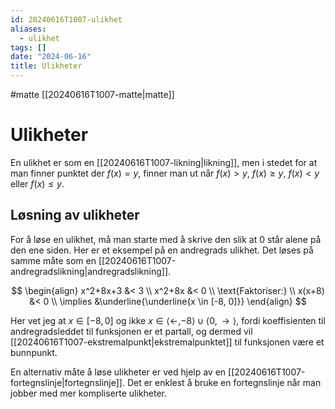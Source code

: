```yaml
---
id: 20240616T1007-ulikhet
aliases:
  - ulikhet
tags: []
date: "2024-06-16"
title: Ulikheter
---
```


#matte [[20240616T1007-matte|matte]]

# Ulikheter

En ulikhet er som en [[20240616T1007-likning|likning]], men i stedet for at man finner punktet der $f(x)=y$, finner man ut når $f(x)>y$, $f(x)\geq y$, $f(x)<y$ eller $f(x)\leq y$.

## Løsning av ulikheter

For å løse en ulikhet, må man starte med å skrive den slik at 0 står alene på den ene siden. Her er et eksempel på en andregrads ulikhet. Det løses på samme måte som en [[20240616T1007-andregradslikning|andregradslikning]].

$$
\begin{align}
x^2+8x+3 &< 3 \\
x^2+8x &< 0 \\
\text{Faktoriser:} \\
x(x+8) &< 0 \\
\implies &\underline{\underline{x \in [-8, 0]}}
\end{align}
$$

Her vet jeg at $x \in [-8, 0]$ og ikke $x \in \langle\leftarrow, -8\rangle \cup \langle0 ,\rightarrow\rangle$, fordi koeffisienten til andregradsleddet til funksjonen er et partall, og dermed vil [[20240616T1007-ekstremalpunkt|ekstremalpunktet]] til funksjonen være et bunnpunkt.

En alternativ måte å løse ulikheter er ved hjelp av en [[20240616T1007-fortegnslinje|fortegnslinje]]. Det er enklest å bruke en fortegnslinje når man jobber med mer kompliserte ulikheter.

